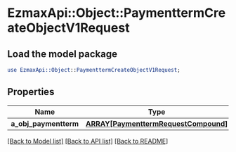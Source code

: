 # EzmaxApi::Object::PaymenttermCreateObjectV1Request

## Load the model package
```perl
use EzmaxApi::Object::PaymenttermCreateObjectV1Request;
```

## Properties
Name | Type | Description | Notes
------------ | ------------- | ------------- | -------------
**a_obj_paymentterm** | [**ARRAY[PaymenttermRequestCompound]**](PaymenttermRequestCompound.md) |  | 

[[Back to Model list]](../README.md#documentation-for-models) [[Back to API list]](../README.md#documentation-for-api-endpoints) [[Back to README]](../README.md)


